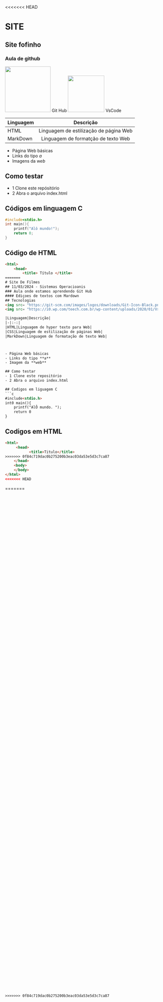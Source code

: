 <<<<<<< HEAD
# SITE
## Site fofinho
### Aula de github 
<img src="https://i.pinimg.com/originals/52/ea/be/52eabecf424b217807d0e557b9a0c38e.jpg" style= "width:150px"> Git Hub
<img src="https://cdn.iconscout.com/icon/free/png-256/free-vscode-4069952-3365471.png" style= "width:120px"> VsCode

|Linguagem|Descrição|
|-|:-:|
|HTML|Linguagem de estilização de página Web|
|MarkDown|Linguagem de formatção de texto Web|

- Página Web básicas
- Links do tipo *a*
- Imagens da *web*

## Como testar
- 1 Clone este repósitório
- 2 Abra o arquivo index.html

## Códigos em linguagem C
```C
#include<stdio.h>
int main(){
    printf("Alô mundo!");
    return 0;
}
```

## Código de HTML
```HTML
<html>
    <head>
        <title> Título </title>
=======
# Site De Filmes
## 11/03/2024 - Sistemas Operacioanis
### Aula onde estamos aprendendo Git Hub
#### Ediçoes de textos com Mardown 
## Tecnologias 
<img src= "https://git-scm.com/images/logos/downloads/Git-Icon-Black.png" style= "width:200px">GitHub<br>
<img src= "https://i0.wp.com/teech.com.br/wp-content/uploads/2020/01/VsCode.png?fit=512%2C512" style="width:200px">VsCode<br>

|Linguagem|Descrição|
|-|:-:|
|HTML|Linguagem de hyper texto para Web|
|CSS|Linguagem de estilização de páginas Web|
|MarkDown|Linguagem de formatação de texto Web|



- Página Web básicas
- Links do tipo **a**
- Imagem da **web**

## Como testar
- 1 Clone este repositório
- 2 Abra o arquivo index.html

## Codigos em liguagem C 
```c
#include<stdio.h>
int0 main(){
    printf("AlÔ mundo. ");
    return 0 
}
```

## Codigos em HTML 
```html
<html>
     <head>
           <title>Titulo</title>
>>>>>>> 0f84c719dac0b275200b3eac03da53e5d3c7ca87
    </head>
    <body>
    </body>
</html>
<<<<<<< HEAD
```
=======
```





















































































































>>>>>>> 0f84c719dac0b275200b3eac03da53e5d3c7ca87
